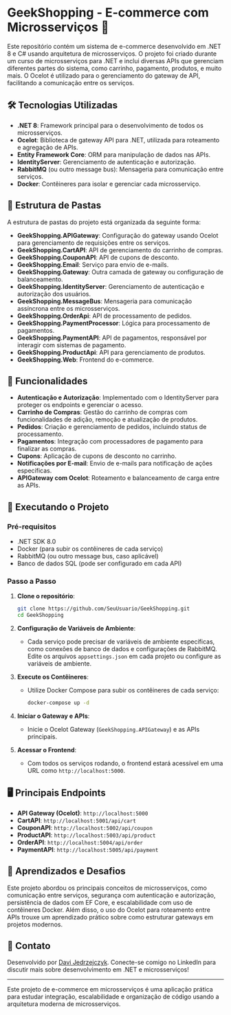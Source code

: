 # GeekShopping - E-commerce com Microsserviços 🛒

Este repositório contém um sistema de e-commerce desenvolvido em .NET 8 e C# usando arquitetura de microsserviços. O projeto foi criado durante um curso de microsserviços para .NET e inclui diversas APIs que gerenciam diferentes partes do sistema, como carrinho, pagamento, produtos, e muito mais. O Ocelot é utilizado para o gerenciamento do gateway de API, facilitando a comunicação entre os serviços.

## 🛠️ Tecnologias Utilizadas

- **.NET 8**: Framework principal para o desenvolvimento de todos os microsserviços.
- **Ocelot**: Biblioteca de gateway API para .NET, utilizada para roteamento e agregação de APIs.
- **Entity Framework Core**: ORM para manipulação de dados nas APIs.
- **IdentityServer**: Gerenciamento de autenticação e autorização.
- **RabbitMQ** (ou outro message bus): Mensageria para comunicação entre serviços.
- **Docker**: Contêineres para isolar e gerenciar cada microsserviço.

## 📂 Estrutura de Pastas

A estrutura de pastas do projeto está organizada da seguinte forma:

- **GeekShopping.APIGateway**: Configuração do gateway usando Ocelot para gerenciamento de requisições entre os serviços.
- **GeekShopping.CartAPI**: API de gerenciamento do carrinho de compras.
- **GeekShopping.CouponAPI**: API de cupons de desconto.
- **GeekShopping.Email**: Serviço para envio de e-mails.
- **GeekShopping.Gateway**: Outra camada de gateway ou configuração de balanceamento.
- **GeekShopping.IdentityServer**: Gerenciamento de autenticação e autorização dos usuários.
- **GeekShopping.MessageBus**: Mensageria para comunicação assíncrona entre os microsserviços.
- **GeekShopping.OrderApi**: API de processamento de pedidos.
- **GeekShopping.PaymentProcessor**: Lógica para processamento de pagamentos.
- **GeekShopping.PaymentAPI**: API de pagamentos, responsável por interagir com sistemas de pagamento.
- **GeekShopping.ProductApi**: API para gerenciamento de produtos.
- **GeekShopping.Web**: Frontend do e-commerce.

## 📌 Funcionalidades

- **Autenticação e Autorização**: Implementado com o IdentityServer para proteger os endpoints e gerenciar o acesso.
- **Carrinho de Compras**: Gestão do carrinho de compras com funcionalidades de adição, remoção e atualização de produtos.
- **Pedidos**: Criação e gerenciamento de pedidos, incluindo status de processamento.
- **Pagamentos**: Integração com processadores de pagamento para finalizar as compras.
- **Cupons**: Aplicação de cupons de desconto no carrinho.
- **Notificações por E-mail**: Envio de e-mails para notificação de ações específicas.
- **APIGateway com Ocelot**: Roteamento e balanceamento de carga entre as APIs.

## 🚀 Executando o Projeto

### Pré-requisitos

- .NET SDK 8.0
- Docker (para subir os contêineres de cada serviço)
- RabbitMQ (ou outro message bus, caso aplicável)
- Banco de dados SQL (pode ser configurado em cada API)

### Passo a Passo

1. **Clone o repositório**:
   ```bash
   git clone https://github.com/SeuUsuario/GeekShopping.git
   cd GeekShopping
   ```

2. **Configuração de Variáveis de Ambiente**:
   - Cada serviço pode precisar de variáveis de ambiente específicas, como conexões de banco de dados e configurações de RabbitMQ. Edite os arquivos `appsettings.json` em cada projeto ou configure as variáveis de ambiente.

3. **Execute os Contêineres**:
   - Utilize Docker Compose para subir os contêineres de cada serviço:
     ```bash
     docker-compose up -d
     ```

4. **Iniciar o Gateway e APIs**:
   - Inicie o Ocelot Gateway (`GeekShopping.APIGateway`) e as APIs principais.

5. **Acessar o Frontend**:
   - Com todos os serviços rodando, o frontend estará acessível em uma URL como `http://localhost:5000`.

## 🖥️ Principais Endpoints

- **API Gateway (Ocelot)**: `http://localhost:5000`
- **CartAPI**: `http://localhost:5001/api/cart`
- **CouponAPI**: `http://localhost:5002/api/coupon`
- **ProductAPI**: `http://localhost:5003/api/product`
- **OrderAPI**: `http://localhost:5004/api/order`
- **PaymentAPI**: `http://localhost:5005/api/payment`

## 📝 Aprendizados e Desafios

Este projeto abordou os principais conceitos de microsserviços, como comunicação entre serviços, segurança com autenticação e autorização, persistência de dados com EF Core, e escalabilidade com uso de contêineres Docker. Além disso, o uso do Ocelot para roteamento entre APIs trouxe um aprendizado prático sobre como estruturar gateways em projetos modernos.

## 👤 Contato

Desenvolvido por [Davi Jedrzejczyk](https://www.linkedin.com/in/davi-jedrzejczyk-03b22a245/). Conecte-se comigo no LinkedIn para discutir mais sobre desenvolvimento em .NET e microsserviços!

---

Este projeto de e-commerce em microsserviços é uma aplicação prática para estudar integração, escalabilidade e organização de código usando a arquitetura moderna de microsserviços.
